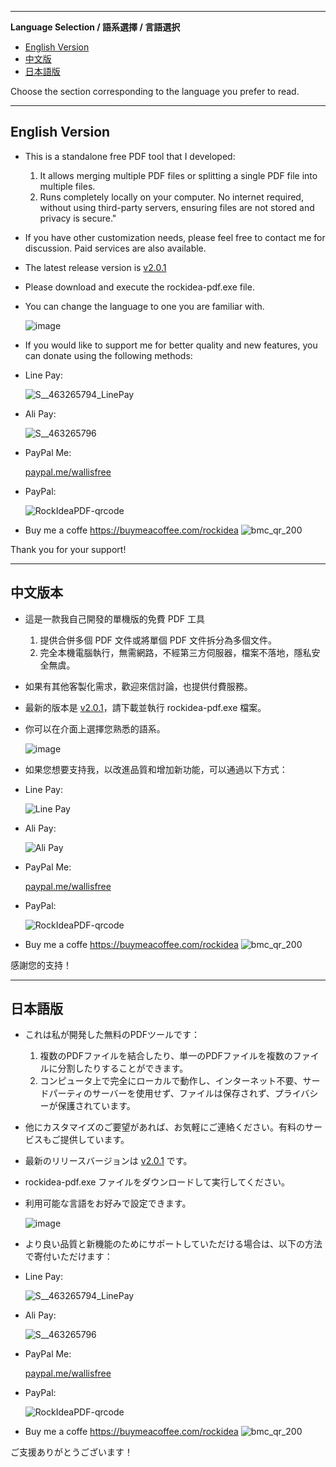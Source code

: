 
---

**Language Selection / 語系選擇 / 言語選択**

- [English Version](#english-version)
- [中文版](#中文版本)
- [日本語版](#日本語版)

Choose the section corresponding to the language you prefer to read.

---

## English Version

- This is a standalone free PDF tool that I developed:
  1. It allows merging multiple PDF files or splitting a single PDF file into multiple files.
  2. Runs completely locally on your computer. No internet required, without using third-party servers, ensuring files are not stored and privacy is secure."

- If you have other customization needs, please feel free to contact me for discussion. Paid services are also available.

- The latest release version is [v2.0.1](https://github.com/wallishuang/rockidea-pdf/raw/master/v2.0.1/rockidea-pdf.exe)

- Please download and execute the rockidea-pdf.exe file.  

- You can change the language to one you are familiar with.
  
  ![image](https://github.com/wallishuang/rockidea-pdf/assets/20389849/f885b896-1ee9-4c0a-9a35-0a9f2b4b3464)

- If you would like to support me for better quality and new features, you can donate using the following methods:

- Line Pay:
  
  ![S__463265794_LinePay](https://github.com/wallishuang/rockidea-pdf/assets/20389849/9b2a9045-90cc-4d63-ad9d-ff7c7b82ec9a)

- Ali Pay:

  ![S__463265796](https://github.com/wallishuang/rockidea-pdf/assets/20389849/593e40f0-354e-406c-bb0d-99fb13a00625)

- PayPal Me:
  
  [paypal.me/wallisfree](https://paypal.me/wallisfree?_blank)

- PayPal:
  
  ![RockIdeaPDF-qrcode](https://github.com/wallishuang/rockidea-pdf/assets/20389849/ee59acf7-58f3-4d5c-b5dd-3667ff3df394)

- Buy me a coffe
  https://buymeacoffee.com/rockidea
  ![bmc_qr_200](https://github.com/wallishuang/rockidea-pdf/assets/20389849/5a6a0466-f0fa-4533-8e40-3a31b9ccded5)


Thank you for your support!

---

## 中文版本

- 這是一款我自己開發的單機版的免費 PDF 工具
  1. 提供合併多個 PDF 文件或將單個 PDF 文件拆分為多個文件。
  2. 完全本機電腦執行，無需網路，不經第三方伺服器，檔案不落地，隱私安全無虞。

- 如果有其他客製化需求，歡迎來信討論，也提供付費服務。

- 最新的版本是 [v2.0.1](https://github.com/wallishuang/rockidea-pdf/raw/master/v2.0.1/rockidea-pdf.exe)，請下載並執行 rockidea-pdf.exe 檔案。

- 你可以在介面上選擇您熟悉的語系。

  ![image](https://github.com/wallishuang/rockidea-pdf/assets/20389849/57873c42-9057-4001-a3a9-46c1f425a284)

- 如果您想要支持我，以改進品質和增加新功能，可以通過以下方式：

- Line Pay:
  
  ![Line Pay](https://github.com/wallishuang/rockidea-pdf/assets/20389849/9b2a9045-90cc-4d63-ad9d-ff7c7b82ec9a)

- Ali Pay:

  ![Ali Pay](https://github.com/wallishuang/rockidea-pdf/assets/20389849/593e40f0-354e-406c-bb0d-99fb13a00625)

- PayPal Me:
  
  [paypal.me/wallisfree](https://paypal.me/wallisfree?_blank)

- PayPal:
  
  ![RockIdeaPDF-qrcode](https://github.com/wallishuang/rockidea-pdf/assets/20389849/ee59acf7-58f3-4d5c-b5dd-3667ff3df394)

- Buy me a coffe
  https://buymeacoffee.com/rockidea
  ![bmc_qr_200](https://github.com/wallishuang/rockidea-pdf/assets/20389849/5a6a0466-f0fa-4533-8e40-3a31b9ccded5)

  
感謝您的支持！

---

## 日本語版

- これは私が開発した無料のPDFツールです：
  1. 複数のPDFファイルを結合したり、単一のPDFファイルを複数のファイルに分割したりすることができます。
  2. コンピュータ上で完全にローカルで動作し、インターネット不要、サードパーティのサーバーを使用せず、ファイルは保存されず、プライバシーが保護されています。

- 他にカスタマイズのご要望があれば、お気軽にご連絡ください。有料のサービスもご提供しています。

- 最新のリリースバージョンは [v2.0.1](https://github.com/wallishuang/rockidea-pdf/raw/master/v2.0.1/rockidea-pdf.exe) です。

- rockidea-pdf.exe ファイルをダウンロードして実行してください。

- 利用可能な言語をお好みで設定できます。
  
  ![image](https://github.com/wallishuang/rockidea-pdf/assets/20389849/aae27d01-a23c-4be6-a1c8-071362b6888c)

- より良い品質と新機能のためにサポートしていただける場合は、以下の方法で寄付いただけます：

- Line Pay:
  
  ![S__463265794_LinePay](https://github.com/wallishuang/rockidea-pdf/assets/20389849/9b2a9045-90cc-4d63-ad9d-ff7c7b82ec9a)

- Ali Pay:

  ![S__463265796](https://github.com/wallishuang/rockidea-pdf/assets/20389849/593e40f0-354e-406c-bb0d-99fb13a00625)

- PayPal Me:
  
  [paypal.me/wallisfree](https://paypal.me/wallisfree?_blank)
  
- PayPal:
  
  ![RockIdeaPDF-qrcode](https://github.com/wallishuang/rockidea-pdf/assets/20389849/ee59acf7-58f3-4d5c-b5dd-3667ff3df394)

- Buy me a coffe
  https://buymeacoffee.com/rockidea
  ![bmc_qr_200](https://github.com/wallishuang/rockidea-pdf/assets/20389849/5a6a0466-f0fa-4533-8e40-3a31b9ccded5)


ご支援ありがとうございます！

